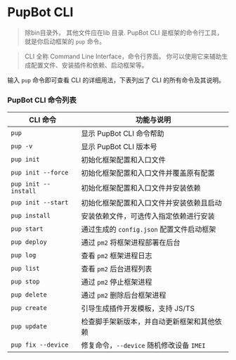 # PupBot CLI
> 除bin目录外， 其他文件应在lib 目录.
PupBot CLI 是框架的命令行工具，就是你启动框架的 `pup` 命令。

> CLI 全称 Command Line Interface，命令行界面。
你可以使用它来辅助生成配置文件、安装插件和依赖、启动框架等。

输入 `pup` 命令即可查看 CLI 的详细用法，下表列出了 CLI 的所有命令及其说明。

### PupBot CLI 命令列表

| CLI 命令              | 功能与说明                                 |
| --------------------- | ------------------------------------------ |
| `pup`                | 显示 PupBot CLI 命令帮助                  |
| `pup -v`             | 显示 PupBot CLI 版本号                    |
| `pup init`           | 初始化框架配置和入口文件                   |
| `pup init --force`   | 初始化框架配置和入口文件并覆盖原有配置     |
| `pup init --install` | 初始化框架配置和入口文件并安装依赖         |
| `pup init --start`   | 初始化框架配置和入口文件并安装依赖且启动   |
| `pup install`        | 安装依赖文件，可选传入指定依赖进行安装     |
| `pup start`          | 通过生成的 `config.json` 配置文件启动框架    |
| `pup deploy`         | 通过 `pm2` 将框架进程部署在后台            |
| `pup log`            | 查看 `pm2` 框架进程日志                    |
| `pup list`           | 查看 `pm2` 后台进程列表                    |
| `pup stop`           | 通过 `pm2` 停止框架进程                    |
| `pup delete`         | 通过 `pm2` 删除后台框架进程                |
| `pup create`         | 引导生成插件开发模板，支持 JS/TS           |
| `pup update`         | 检查脚手架新版本，并自动更新框架和其他依赖 |
| `pup fix --device`   | 修复命令，`--device` 随机修改设备 `IMEI`   |